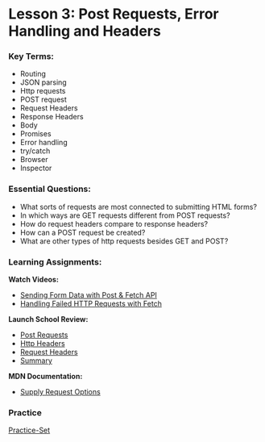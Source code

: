 # Lesson 3: Post Requests, Error Handling and Headers

### Key Terms:

- Routing
- JSON parsing
- Http requests
- POST request
- Request Headers
- Response Headers
- Body
- Promises
- Error handling
- try/catch
- Browser
- Inspector

### Essential Questions:

- What sorts of requests are most connected to submitting HTML forms?
- In which ways are GET requests different from POST requests?
- How do request headers compare to response headers?
- How can a POST request be created?
- What are other types of http requests besides GET and POST?

### Learning Assignments:

**Watch Videos:**
- [Sending Form Data with Post & Fetch API](https://www.youtube.com/watch?v=c3qWHnJJbSY)
- [Handling Failed HTTP Requests with Fetch](https://www.youtube.com/watch?v=b8DaQrxshu0)

**Launch School Review:**
- [Post Requests](https://launchschool.com/books/http/read/making_requests#post)
- [Http Headers](https://launchschool.com/books/http/read/making_requests#httpheaders)
- [Request Headers](https://launchschool.com/books/http/read/making_requests#requestheaders)
- [Summary](https://launchschool.com/books/http/read/making_requests#summary)

**MDN Documentation:**
- [Supply Request Options](https://developer.mozilla.org/en-US/docs/Web/API/Fetch_API/Using_Fetch#supplying_request_options)

### Practice

[Practice-Set](./practice)
